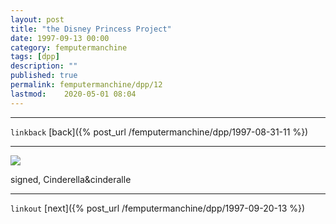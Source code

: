 ```yaml
---
layout: post
title: "the Disney Princess Project"
date: 1997-09-13 00:00
category: femputermanchine
tags: [dpp]
description: ""
published: true
permalink: femputermanchine/dpp/12
lastmod:	2020-05-01 08:04
---
```


*****
`linkback`
[back]({% post_url /femputermanchine/dpp/1997-08-31-11 %})

*****

<img src="{{ site.url }}/assets/img/dpp-12.jpg" maxwidth="1000" />

signed, Cinderella&cinderalle

*****

`linkout`
[next]({% post_url /femputermanchine/dpp/1997-09-20-13 %})


